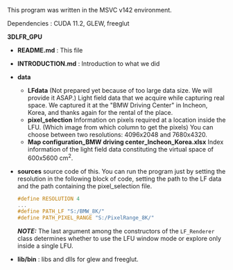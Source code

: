 This program was written in the MSVC v142 environment.

Dependencies : CUDA 11.2, GLEW, freeglut



**3DLFR_GPU**

- **README.md** : This file
- **INTRODUCTION.md** : Introduction to what we did

- **data** 

  - **LFdata** (Not prepared yet because of too large data size. We will provide it ASAP.)
    Light field data that we acquire while capturing real space. We captured it at the "BMW Driving Center" in Incheon, Korea, and thanks again for the rental of the place.
  - **pixel_selection**
    Information on pixels required at a location inside the LFU.  (Which image from which column to get the pixels) 
    You can choose between two resolutions: 4096x2048 and 7680x4320.
  - **Map configuration_BMW driving center_Incheon_Korea.xlsx** 
    Index information of the light field data constituting the virtual space of 600x5600 cm<sup>2</sup>. 

- **sources**
  source code of this. You can run the program just by setting the resolution in the following block of code, setting the path to the LF data and the path containing the pixel_selection file.

  ```c++
  #define RESOLUTION 4
  ...
  #define PATH_LF "S:/BMW_8K/"
  #define PATH_PIXEL_RANGE "S:/PixelRange_8K/"
  ```

  ***NOTE:*** The last argument among the constructors of the `LF_Renderer` class determines whether to use the LFU window mode or explore only inside a single LFU. 

- **lib/bin** : libs and dlls for glew and freeglut.